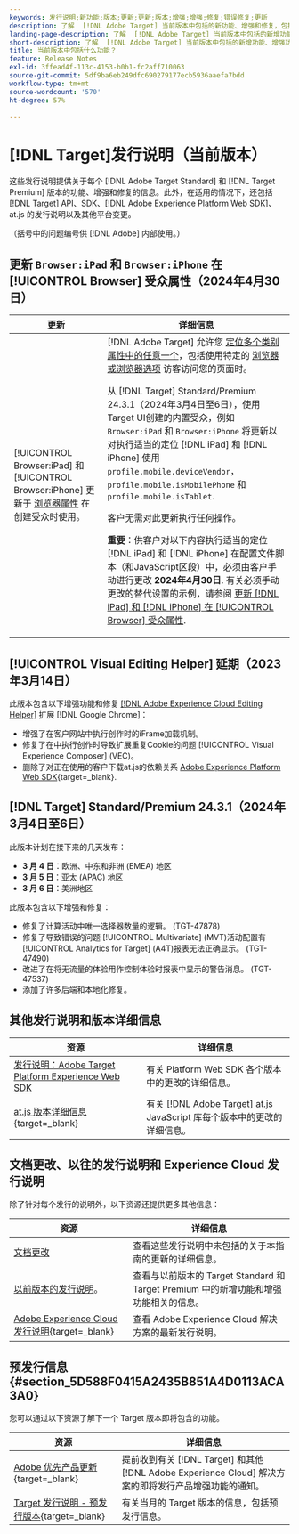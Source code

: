 ```yaml
---
keywords: 发行说明;新功能;版本;更新;更新;版本;增强;增强;修复;错误修复;更新
description: 了解  [!DNL Adobe Target] 当前版本中包括的新功能、增强和修复，包括 SDK、API 和 JavaScript 库。
landing-page-description: 了解  [!DNL Adobe Target] 当前版本中包括的新增功能、增强功能和修复。
short-description: 了解  [!DNL Adobe Target] 当前版本中包括的新增功能、增强功能和修复。
title: 当前版本中包括什么功能？
feature: Release Notes
exl-id: 3ffead4f-113c-4153-b0b1-fc2aff710063
source-git-commit: 5df9ba6eb249dfc690279177ecb5936aaefa7bdd
workflow-type: tm+mt
source-wordcount: '570'
ht-degree: 57%

---
```


# [!DNL Target]发行说明（当前版本）

这些发行说明提供关于每个 [!DNL Adobe Target Standard] 和 [!DNL Target Premium] 版本的功能、增强和修复的信息。此外，在适用的情况下，还包括 [!DNL Target] API、SDK、[!DNL Adobe Experience Platform Web SDK]、at.js 的发行说明以及其他平台变更。

（括号中的问题编号供 [!DNL Adobe] 内部使用。）

## 更新 `Browser:iPad` 和 `Browser:iPhone` 在 [!UICONTROL Browser] 受众属性（2024年4月30日）

| 更新 | 详细信息 |
|--- |--- |
| [!UICONTROL Browser:iPad] 和 [!UICONTROL Browser:iPhone] 更新于 [浏览器属性](/help/main/c-target/c-audiences/c-target-rules/browser.md) 在创建受众时使用。 | [!DNL Adobe Target] 允许您 [定位多个类别属性中的任意一个](/help/main/c-target/c-audiences/c-target-rules/target-rules.md)，包括使用特定的 [浏览器或浏览器选项](/help/main/c-target/c-audiences/c-target-rules/browser.md) 访客访问您的页面时。<P>从 [!DNL Target] Standard/Premium 24.3.1（2024年3月4日至6日），使用Target UI创建的内置受众，例如 `Browser:iPad` 和 `Browser:iPhone` 将更新以对执行适当的定位 [!DNL iPad] 和 [!DNL iPhone] 使用 `profile.mobile.deviceVendor`， `profile.mobile.isMobilePhone` 和 `profile.mobile.isTablet`.<P>客户无需对此更新执行任何操作。<p><B>重要</b>：供客户对以下内容执行适当的定位 [!DNL iPad] 和 [!DNL iPhone] 在配置文件脚本（和JavaScript区段）中，必须由客户手动进行更改 **2024年4月30日**. 有关必须手动更改的替代设置的示例，请参阅 [更新 [!DNL iPad] 和 [!DNL iPhone] 在 [!UICONTROL Browser] 受众属性](/help/main/c-target/c-audiences/c-target-rules/browser.md#updates). |

## [!UICONTROL Visual Editing Helper] 延期（2023年3月14日）

此版本包含以下增强功能和修复 [[!DNL Adobe Experience Cloud Editing Helper]](/help/main/c-experiences/c-visual-experience-composer/r-troubleshoot-composer/visual-editing-helper-extension.md) 扩展 [!DNL Google Chrome]：

* 增强了在客户网站中执行创作时的iFrame加载机制。
* 修复了在中执行创作时导致扩展重复Cookie的问题 [!UICONTROL Visual Experience Composer] (VEC)。
* 删除了对正在使用的客户下载at.js的依赖关系 [Adobe Experience Platform Web SDK](https://experienceleague.adobe.com/en/docs/target-dev/developer/client-side/aep-web-sdk){target=_blank}.

## [!DNL Target] Standard/Premium 24.3.1（2024年3月4日至6日）

此版本计划在接下来的几天发布：

* **3 月 4 日**：欧洲、中东和非洲 (EMEA) 地区
* **3 月 5 日**：亚太 (APAC) 地区
* **3 月 6 日**：美洲地区

此版本包含以下增强和修复：

* 修复了计算活动中唯一选择器数量的逻辑。 (TGT-47878)
* 修复了导致错误的问题 [!UICONTROL Multivariate] (MVT)活动配置有 [!UICONTROL Analytics for Target] (A4T)报表无法正确显示。 (TGT-47490)
* 改进了在将无流量的体验用作控制体验时报表中显示的警告消息。 (TGT-47537)
* 添加了许多后端和本地化修复。

## 其他发行说明和版本详细信息

| 资源 | 详细信息 |
|--- |--- |
| [发行说明：Adobe Target Platform Experience Web SDK](https://experienceleague.adobe.com/docs/experience-platform/edge/release-notes.html?lang=zh-Hans) | 有关 Platform Web SDK 各个版本中的更改的详细信息。 |
| [at.js 版本详细信息](https://experienceleague.adobe.com/docs/target-dev/developer/client-side/at-js-implementation/target-atjs-versions.html){target=_blank} | 有关 [!DNL Adobe Target] at.js JavaScript 库每个版本中的更改的详细信息。 |

## 文档更改、以往的发行说明和 Experience Cloud 发行说明

除了针对每个发行的说明外，以下资源还提供更多其他信息：

| 资源 | 详细信息 |
|--- |--- |
| [文档更改](/help/main/r-release-notes/doc-change.md) | 查看这些发行说明中未包括的关于本指南的更新的详细信息。 |
| [以前版本的发行说明](/help/main/r-release-notes/release-notes-for-previous-releases.md)。 | 查看与以前版本的 Target Standard 和 Target Premium 中的新增功能和增强功能相关的信息。 |
| [Adobe Experience Cloud 发行说明](https://experienceleague.adobe.com/docs/release-notes/experience-cloud/current.html?lang=zh-Hans){target=_blank} | 查看 Adobe Experience Cloud 解决方案的最新发行说明。 |

## 预发行信息 {#section_5D588F0415A2435B851A4D0113ACA3A0}

您可以通过以下资源了解下一个 Target 版本即将包含的功能。

| 资源 | 详细信息 |
|--- |--- |
| [Adobe 优先产品更新](https://www.adobe.com/cn/subscription/priority-product-update.html){target=_blank} | 提前收到有关 [!DNL Target] 和其他 [!DNL Adobe Experience Cloud] 解决方案的即将发行产品增强功能的通知。 |
| [Target 发行说明 - 预发行版本](/help/main/r-release-notes/target-release-notes.md){target=_blank} | 有关当月的 Target 版本的信息，包括预发行信息。 |
